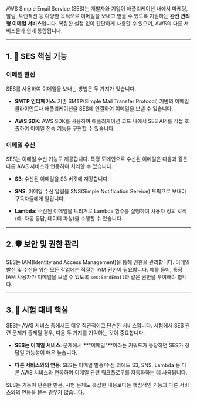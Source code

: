 
AWS Simple Email Service (SES)는 개발자와 기업이 애플리케이션 내에서 마케팅, 알림, 트랜잭션 등 다양한 목적으로 이메일을 보내고 받을 수 있도록 지원하는 **완전 관리형 이메일 서비스**입니다. 복잡한 설정 없이 간단하게 사용할 수 있으며, AWS의 다른 서비스들과 쉽게 통합됩니다.

---

## 1. 💌 SES 핵심 기능

### 이메일 발신

SES를 사용하여 이메일을 보내는 방법은 두 가지가 있습니다.

- **SMTP 인터페이스**: 기존 SMTP(Simple Mail Transfer Protocol) 기반의 이메일 클라이언트나 애플리케이션을 SES에 연결하여 이메일을 보낼 수 있습니다.
    
- **AWS SDK**: AWS SDK를 사용하여 애플리케이션 코드 내에서 SES API를 직접 호출하여 이메일 전송 기능을 구현할 수 있습니다.
    

### 이메일 수신

SES는 이메일 수신 기능도 제공합니다. 특정 도메인으로 수신된 이메일은 다음과 같은 다른 AWS 서비스와 연동하여 처리할 수 있습니다.

- **S3**: 수신된 이메일을 S3 버킷에 저장합니다.
    
- **SNS**: 이메일 수신 알림을 SNS(Simple Notification Service) 토픽으로 보내어 구독자들에게 알립니다.
    
- **Lambda**: 수신된 이메일을 트리거로 Lambda 함수를 실행하여 사용자 정의 로직(예: 자동 응답, 데이터 파싱)을 수행할 수 있습니다.
    

---

## 2. 🛡️ 보안 및 권한 관리

SES는 IAM(Identity and Access Management)을 통해 권한을 관리합니다. 이메일 발신 및 수신을 위한 모든 작업에는 적절한 IAM 권한이 필요합니다. 예를 들어, 특정 IAM 사용자가 이메일을 보낼 수 있도록 `ses:SendEmail`과 같은 권한을 부여해야 합니다.

---

## 3. 🎯 시험 대비 핵심

SES는 AWS 서비스 중에서도 매우 직관적이고 단순한 서비스입니다. 시험에서 SES 관련 문제가 출제될 경우, 다음 두 가지를 기억하는 것이 중요합니다.

- **SES는 이메일 서비스**: 문제에서 **"이메일"**이라는 키워드가 등장하면 SES가 정답일 가능성이 매우 높습니다.
    
- **다른 서비스와의 연동**: SES는 이메일 발송/수신 외에도 S3, SNS, Lambda 등 다른 AWS 서비스와 연동하여 이메일 관련 워크플로우를 자동화하는 데 사용됩니다.
    

SES는 기능이 단순한 만큼, 시험 문제도 복잡한 내용보다는 핵심적인 기능과 다른 서비스와의 연동을 묻는 경우가 많습니다.